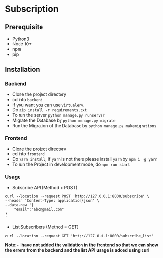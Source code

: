 


Subscription
===


## Prerequisite
- Python3
- Node 10+
- npm
- pip

## Installation 
### Backend 
- Clone the project directory
- cd into `backend`
- If you want you can use `virtualenv`.
- Do `pip install -r requirements.txt`
- To run the server `python manage.py runserver`
- Migrate the Database by `python manage.py migrate`
- Run the Migration of the Database by `python manage.py makemigrations`

### Frontend 
- Clone the project directory
- cd into `frontend`
- Do `yarn install`, if `yarn` is not there please install `yarn` by `npm i -g yarn`
- To run the Project in development mode, do `npm run start`


### Usage

- Subscribe API (Method = POST)
```shell=
curl --location --request POST 'http://127.0.0.1:8000/subscribe' \
--header 'Content-Type: application/json' \
--data-raw '{
    "email":"abc@gmail.com"
}
'
```

- List Subscribers (Method = GET)

```shell=
curl --location --request GET 'http://127.0.0.1:8000/subscribe_list'
```

**Note:- I have not added the validation in the frontend so that we can show the errors from the backend and the list API usage is added using curl**


